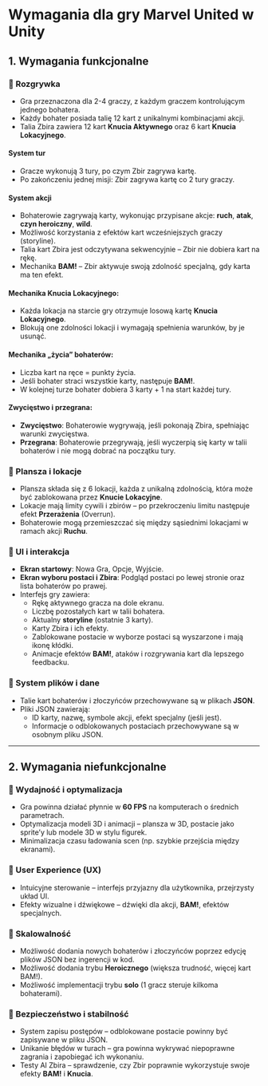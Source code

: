 # Wymagania dla gry Marvel United w Unity

## 1. Wymagania funkcjonalne

### 🔹 Rozgrywka
- Gra przeznaczona dla 2-4 graczy, z każdym graczem kontrolującym jednego bohatera.
- Każdy bohater posiada talię 12 kart z unikalnymi kombinacjami akcji.
- Talia Zbira zawiera 12 kart **Knucia Aktywnego** oraz 6 kart **Knucia Lokacyjnego**.

#### System tur
- Gracze wykonują 3 tury, po czym Zbir zagrywa kartę.
- Po zakończeniu jednej misji: Zbir zagrywa kartę co 2 tury graczy.

#### System akcji
- Bohaterowie zagrywają karty, wykonując przypisane akcje: **ruch**, **atak**, **czyn heroiczny**, **wild**.
- Możliwość korzystania z efektów kart wcześniejszych graczy (storyline).
- Talia kart Zbira jest odczytywana sekwencyjnie – Zbir nie dobiera kart na rękę.
- Mechanika **BAM!** – Zbir aktywuje swoją zdolność specjalną, gdy karta ma ten efekt.

#### Mechanika Knucia Lokacyjnego:
- Każda lokacja na starcie gry otrzymuje losową kartę **Knucia Lokacyjnego**.
- Blokują one zdolności lokacji i wymagają spełnienia warunków, by je usunąć.

#### Mechanika „życia” bohaterów:
- Liczba kart na ręce = punkty życia.
- Jeśli bohater straci wszystkie karty, następuje **BAM!**.
- W kolejnej turze bohater dobiera 3 karty + 1 na start każdej tury.

#### Zwycięstwo i przegrana:
- **Zwycięstwo**: Bohaterowie wygrywają, jeśli pokonają Zbira, spełniając warunki zwycięstwa.
- **Przegrana**: Bohaterowie przegrywają, jeśli wyczerpią się karty w talii bohaterów i nie mogą dobrać na początku tury.

### 🔹 Plansza i lokacje
- Plansza składa się z 6 lokacji, każda z unikalną zdolnością, która może być zablokowana przez **Knucie Lokacyjne**.
- Lokacje mają limity cywili i zbirów – po przekroczeniu limitu następuje efekt **Przerażenia** (Overrun).
- Bohaterowie mogą przemieszczać się między sąsiednimi lokacjami w ramach akcji **Ruchu**.

### 🔹 UI i interakcja
- **Ekran startowy**: Nowa Gra, Opcje, Wyjście.
- **Ekran wyboru postaci i Zbira**: Podgląd postaci po lewej stronie oraz lista bohaterów po prawej.
- Interfejs gry zawiera:
  - Rękę aktywnego gracza na dole ekranu.
  - Liczbę pozostałych kart w talii bohatera.
  - Aktualny **storyline** (ostatnie 3 karty).
  - Karty Zbira i ich efekty.
  - Zablokowane postacie w wyborze postaci są wyszarzone i mają ikonę kłódki.
  - Animacje efektów **BAM!**, ataków i rozgrywania kart dla lepszego feedbacku.

### 🔹 System plików i dane
- Talie kart bohaterów i złoczyńców przechowywane są w plikach **JSON**.
- Pliki JSON zawierają:
  - ID karty, nazwę, symbole akcji, efekt specjalny (jeśli jest).
  - Informacje o odblokowanych postaciach przechowywane są w osobnym pliku JSON.

---

## 2. Wymagania niefunkcjonalne

### 🔹 Wydajność i optymalizacja
- Gra powinna działać płynnie w **60 FPS** na komputerach o średnich parametrach.
- Optymalizacja modeli 3D i animacji – plansza w 3D, postacie jako sprite’y lub modele 3D w stylu figurek.
- Minimalizacja czasu ładowania scen (np. szybkie przejścia między ekranami).

### 🔹 User Experience (UX)
- Intuicyjne sterowanie – interfejs przyjazny dla użytkownika, przejrzysty układ UI.
- Efekty wizualne i dźwiękowe – dźwięki dla akcji, **BAM!**, efektów specjalnych.

### 🔹 Skalowalność
- Możliwość dodania nowych bohaterów i złoczyńców poprzez edycję plików JSON bez ingerencji w kod.
- Możliwość dodania trybu **Heroicznego** (większa trudność, więcej kart BAM!).
- Możliwość implementacji trybu **solo** (1 gracz steruje kilkoma bohaterami).

### 🔹 Bezpieczeństwo i stabilność
- System zapisu postępów – odblokowane postacie powinny być zapisywane w pliku JSON.
- Unikanie błędów w turach – gra powinna wykrywać niepoprawne zagrania i zapobiegać ich wykonaniu.
- Testy AI Zbira – sprawdzenie, czy Zbir poprawnie wykorzystuje swoje efekty **BAM!** i **Knucia**.

